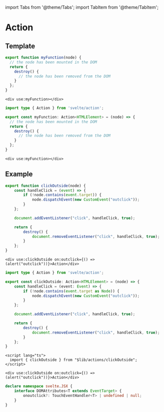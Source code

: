 import Tabs from '@theme/Tabs';
import TabItem from '@theme/TabItem';

# Action

<!-- https://github.com/sveltejs/svelte/pull/7121 -->

## Template

<Tabs groupId="lang">
<TabItem value="js" label="js" default>

```js title="src/lib/actions/myFunction.js"
export function myFunction(node) {
  // the node has been mounted in the DOM
  return {
    destroy() {
      // the node has been removed from the DOM
    }
  };
}
```

```svelte
<div use:myFunction></div>
```

</TabItem>
<TabItem value="ts" label="ts">

```ts title="src/lib/actions/myFunction.ts"
import type { Action } from 'svelte/action';

export const myFunction: Action<HTMLElement> = (node) => {
  // the node has been mounted in the DOM
  return {
    destroy() {
      // the node has been removed from the DOM
    }
  };
}
```

```svelte
<div use:myFunction></div>
```

</TabItem>
</Tabs>

## Example

<Tabs groupId="lang">
<TabItem value="js" label="js" default>

```js title="src/lib/actions/clickOutside.js"
export function clickOutside(node) {
	const handleClick = (event) => {
		if (!node.contains(event.target)) {
			node.dispatchEvent(new CustomEvent("outclick"));
		}
	};

	document.addEventListener("click", handleClick, true);

	return {
		destroy() {
			document.removeEventListener("click", handleClick, true);
		}
	};
}
```

```svelte
<div use:clickOutside on:outclick={() => (alert("outclick"))}>Action</div>
```

</TabItem>
<TabItem value="ts" label="ts">


```ts title="src/lib/actions/clickOutside.ts"
import type { Action } from 'svelte/action';

export const clickOutside: Action<HTMLElement> = (node) => {
    const handleClick = (event: Event) => {
        if (!node.contains(event.target as Node)) {
            node.dispatchEvent(new CustomEvent("outclick"));
        }
    };

    document.addEventListener("click", handleClick, true);

    return {
        destroy() {
            document.removeEventListener("click", handleClick, true);
        }
    };
}
```

```svelte
<script lang="ts">
  import { clickOutside } from "$lib/actions/clickOutside";
</script>

<div use:clickOutside on:outclick={() => (alert("outclick"))}>Action</div>
```

```ts title="src/additional-svelte-jsx.d.ts"
declare namespace svelte.JSX {
    interface DOMAttributes<T extends EventTarget> {
        onoutclick?: TouchEventHandler<T> | undefined | null;
    }
}
```

</TabItem>
</Tabs>